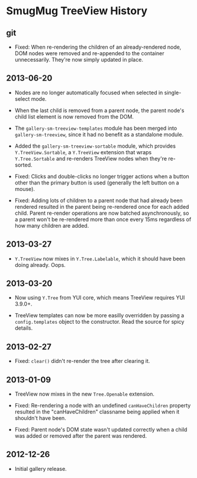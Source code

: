 SmugMug TreeView History
========================

## git

* Fixed: When re-rendering the children of an already-rendered node, DOM nodes
  were removed and re-appended to the container unnecessarily. They're now
  simply updated in place.

## 2013-06-20

* Nodes are no longer automatically focused when selected in single-select mode.

* When the last child is removed from a parent node, the parent node's child
  list element is now removed from the DOM.

* The `gallery-sm-treeview-templates` module has been merged into
  `gallery-sm-treeview`, since it had no benefit as a standalone module.

* Added the `gallery-sm-treeview-sortable` module, which provides
  `Y.TreeView.Sortable`, a `Y.TreeView` extension that wraps `Y.Tree.Sortable`
  and re-renders TreeView nodes when they're re-sorted.

* Fixed: Clicks and double-clicks no longer trigger actions when a button other
  than the primary button is used (generally the left button on a mouse).

* Fixed: Adding lots of children to a parent node that had already been
  rendered resulted in the parent being re-rendered once for each added child.
  Parent re-render operations are now batched asynchronously, so a parent won't
  be re-rendered more than once every 15ms regardless of how many children are
  added.

## 2013-03-27

* `Y.TreeView` now mixes in `Y.Tree.Labelable`, which it should have been doing
  already. Oops.

## 2013-03-20

* Now using `Y.Tree` from YUI core, which means TreeView requires YUI 3.9.0+.

* TreeView templates can now be more easilly overridden by passing a
  `config.templates` object to the constructor. Read the source for spicy
  details.

## 2013-02-27

* Fixed: `clear()` didn't re-render the tree after clearing it.

## 2013-01-09

* TreeView now mixes in the new `Tree.Openable` extension.

* Fixed: Re-rendering a node with an undefined `canHaveChildren` property
  resulted in the "canHaveChildren" classname being applied when it shouldn't
  have been.

* Fixed: Parent node's DOM state wasn't updated correctly when a child was added
  or removed after the parent was rendered.

## 2012-12-26

* Initial gallery release.
